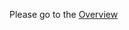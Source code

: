Please go to the [Overview](https://github.com/drnic/bosh-getting-started/blob/master/create-a-bosh/creating-a-bosh-overview.md)